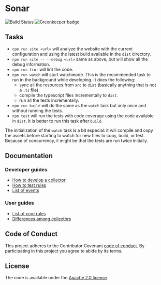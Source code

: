 # Sonar

[![Build Status](https://travis-ci.com/MicrosoftEdge/Sonar.svg?token=ie6AidxpTLajKCNExwqL&branch=master)](https://travis-ci.com/MicrosoftEdge/Sonar) [![Greenkeeper badge](https://badges.greenkeeper.io/MicrosoftEdge/Sonar.svg?token=b8370543b9160bd1bb844502495c4226139b92230cd84c3f5f4c58c669275c51&ts=1493307106026)](https://greenkeeper.io/)

## Tasks

* `npm run site <url>` will analyze the website with the current
   configuration and using the latest build available in the `dist`
   directory.
* `npm run site -- --debug <url>` same as above, but will show all
   the debug information.
* `npm run lint` will lint the code.
* `npm run watch` will start watchmode. This is the recommended task
   to run in the background while developing. It does the following:
  * sync all the resources from `src` to `dist` (basically anything
    that is not a `.ts` file).
  * compile the typescript files incrementally to `dist`.
  * run all the tests incrementally.
* `npm run build` will do the same as the `watch` task but only once
  and without running the tests.
* `npm test` will run the tests with code coverage using the code
  available in `dist`. It is better to run this task after `build`.

The initialization of the `watch` task is a bit especial: it will
compile and copy the assets before starting to watch for new files
to copy, build, or test. Because of concurrency, it might be that
the tests are run twice initially.

## Documentation

### Developer guides

* [How to develop a collector](docs/developer-guide/collectors/how-to-develop-a-collector.md)
* [How to test rules](docs/developer-guide/rules/how-to-test-rules.md)
* [List of events](docs/developer-guide/events/list-of-events.md)

### User guides

* [List of core rules](docs/user-guide/rules/index.md)
* [Differences among collectors](docs/user-guide/differences-among-collectors.md)

## Code of Conduct

This project adheres to the Contributor Covenant [code of conduct](CODE_OF_CONDUCT.md).
By participating in this project you agree to abide by its terms.

## License

The code is available under the [Apache 2.0 license](LICENSE.txt).
